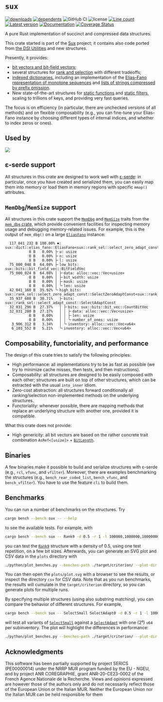 # `sux`

[![downloads](https://img.shields.io/crates/d/sux)](https://crates.io/crates/sux)
[![dependents](https://dependents.info/vigna/sux-rs/badge?id=UGFja2FnZS0zNjgwNjY4NDg2)](https://dependents.info/vigna/sux-rs?id=UGFja2FnZS0zNjgwNjY4NDg2)
![GitHub CI](https://github.com/vigna/sux-rs/actions/workflows/rust.yml/badge.svg)
![license](https://img.shields.io/crates/l/sux)
[![Line count](https://tokei.rs/b1/github/vigna/sux-rs?type=Rust,Python)](https://github.com/vigna/sux-rs)
[![Latest version](https://img.shields.io/crates/v/sux.svg)](https://crates.io/crates/sux)
[![Documentation](https://docs.rs/sux/badge.svg)](https://docs.rs/sux)
[![Coverage Status](https://coveralls.io/repos/github/vigna/sux-rs/badge.svg?branch=main)](https://coveralls.io/github/vigna/sux-rs?branch=main)  

A pure Rust implementation of succinct and compressed data structures.

This crate started is part of the [Sux] project; it contains also code ported
from [the DSI Utilities] and new structures.

Presently, it provides:

- [bit vectors and bit-field vectors];
- several structures for [rank and selection] with different tradeoffs;
- [indexed dictionaries], including an implementation of the [Elias–Fano
  representation of monotone sequences] and [lists of strings compressed by
  prefix omission].
- New state-of-the-art structures for [static functions] and [static filters],
  scaling to trillions of keys, and providing very fast queries.

The focus is on efficiency (in particular, there are unchecked versions of all
methods) and on flexible composability (e.g., you can fine-tune your Elias–Fano
instance by choosing different types of internal indices, and whether to index
zeros or ones).

## Used by

<a href="https://dependents.info/vigna/sux-rs?id=UGFja2FnZS0zNjgwNjY4NDg2">
  <img src="https://dependents.info/vigna/sux-rs/image?id=UGFja2FnZS0zNjgwNjY4NDg2" />
</a>

## ε-serde support

All structures in this crate are designed to work well with [ε-serde]: in
particular, once you have created and serialized them, you can easily map them
into memory or load them in memory regions with specific `mmap()` attributes.

## `MemDbg`/`MemSize` support

All structures in this crate support the [`MemDbg`] and [`MemSize`] traits from
the [`mem_dbg` crate], which provide convenient facilities for inspecting memory
usage and debugging memory-related issues. For example, this is the output of
`mem_dbg()` on a large [`EliasFano`] instance:

```text
  117_041_232 B 100.00% ⏺: sux::dict::elias_fano::EliasFano<sux::rank_sel::select_zero_adapt_const::SelectZeroAdaptConst<sux::rank_sel::select_adapt_const::SelectAdaptConst>>
           8 B   0.00% ├╴u: usize
           8 B   0.00% ├╴n: usize
           8 B   0.00% ├╴l: usize
  75_000_048 B  64.08% ├╴low_bits: sux::bits::bit_field_vec::BitFieldVec
  75_000_024 B  64.08% │ ├╴data: alloc::vec::Vec<usize>
           8 B   0.00% │ ├╴bit_width: usize
           8 B   0.00% │ ├╴mask: usize
           8 B   0.00% │ ╰╴len: usize
  42_041_160 B  35.92% ╰╴high_bits: sux::rank_sel::select_zero_adapt_const::SelectZeroAdaptConst<sux::rank_sel::select_adapt_const::SelectAdaptConst>
  35_937_608 B  30.71%   ├╴bits: sux::rank_sel::select_adapt_const::SelectAdaptConst
  32_031_296 B  27.37%   │ ├╴bits: sux::bits::bit_vec::CountBitVec
  32_031_280 B  27.37%   │ │ ├╴data: alloc::vec::Vec<usize>
           8 B   0.00%   │ │ ├╴len: usize
           8 B   0.00%   │ │ ╰╴number_of_ones: usize
   3_906_312 B   3.34%   │ ╰╴inventory: alloc::vec::Vec<u64>
   6_103_552 B   5.21%   ╰╴inventory: alloc::vec::Vec<u64>
```

## Composability, functoriality, and performance

The design of this crate tries to satisfy the following principles:

- High performance: all implementations try to be as fast as possible (we
  try to minimize cache misses, then tests, and then instructions).
- Composability: all structures are designed to be easily composed with each
  other; structures are built on top of other structures, which
  can be extracted with the usual `into_inner` idiom.
- Zero-cost abstraction: all structures forward conditionally all
  ranking/selection non-implemented methods on the underlying structures.
- Functoriality: whenever possible, there are mapping methods that replace an
  underlying structure with another one, provided it is compatible.

What this crate does not provide:

- High genericity: all bit vectors are based on the rather concrete trait combination
  `AsRef<[usize]>` + [`BitLength`].

## Binaries

A few binaries make it possible to build and serialize structures with ε-serde
(e.g., `rcl`, `vfunc`, and `vfilter`). Moreover, there are examples benchmarking
the structures (e.g., `bench_rear_coded_list`, `bench_vfunc`, and
`bench_vfilter`). You have to use the feature `cli` to build them.

## Benchmarks

You can run a number of benchmarks on the structures. Try

```bash
cargo bench --bench sux -- --help
```

to see the available tests. For example, with

```bash
cargo bench --bench sux -- Rank9 -d 0.5 -r 1 -l 100000,1000000,10000000
```

you can test the [`Rank9`] structure with a density of 0.5, using one test
repetition, on a few bit sizes. Afterwards, you can generate an SVG plot and CSV
data in the `plots` directory with

```bash
./python/plot_benches.py --benches-path ./target/criterion/ --plot-dir plots
```

You can then open the `plots/plot.svg` with a browser to see the results, or
inspect the directory `csv` for CSV data. Note that as you run benchmarks, the
results will cumulate in the `target/criterion` directory, so you can generate
plots for multiple runs.

By specifying multiple structures (using also substring matching), you can
compare the behavior of different structures. For example,
  
```bash
cargo bench --bench sux -- SelectSmall SelectAdapt0 -d 0.5 -r 1 -l 100000,1000000,10000000
```

will test all variants of [`SelectSmall`] against a [`SelectAdapt`] with one (2⁰)
`u64` per subinventory. The plot will highlight the differences in performance:

```bash
./python/plot_benches.py --benches-path ./target/criterion/ --plot-dir plots
```

## Acknowledgments

This software has been partially supported by project SERICS (PE00000014) under
the NRRP MUR program funded by the EU - NGEU, and by project ANR COREGRAPHIE,
grant ANR-20-CE23-0002 of the French Agence Nationale de la Recherche. Views and
opinions expressed are however those of the authors only and do not necessarily
reflect those of the European Union or the Italian MUR. Neither the European
Union nor the Italian MUR can be held responsible for them

[bit vectors and bit-field vectors]: <https://docs.rs/sux/latest/sux/bits/index.html>
[rank and selection]: <https://docs.rs/sux/latest/sux/rank_sel/index.html>
[indexed dictionaries]: <https://docs.rs/sux/latest/sux/traits/indexed_dict/index.html>
[`EliasFano`]: <https://docs.rs/sux/latest/sux/dict/elias_fano/struct.EliasFano.html>
[ε-serde]: <https://crates.io/crates/epserde>
[`MemDbg`]: <https://docs.rs/mem_dbg/latest/mem_dbg/trait.MemDbg.html>
[`MemSize`]: <https://docs.rs/mem_dbg/latest/mem_dbg/trait.MemSize.html>
[`mem_dbg` crate]: <https://crates.io/crates/mem_dbg>
[Elias–Fano representation of monotone sequences]: <https://docs.rs/sux/latest/sux/dict/elias_fano/struct.EliasFano.html>
[lists of strings compressed by prefix omission]: <https://docs.rs/sux/latest/sux/dict/rear_coded_list/struct.RearCodedList.html>
[Sux]: <https://sux.di.unimi.it/>
[the DSI Utilities]: <https://dsiutils.di.unimi.it/>
[`BitLength`]: <https://docs.rs/sux/latest/sux/traits/rank_sel/trait.BitLength.html>
[`Rank9`]: <https://docs.rs/sux/latest/sux/rank_sel/struct.Rank9.html>
[`SelectSmall`]: <https://docs.rs/sux/latest/sux/rank_sel/struct.SelectSmall.html>
[`SelectAdapt`]: <https://docs.rs/sux/latest/sux/rank_sel/struct.SelectAdapt.html>
[static functions]: <https://docs.rs/sux/latest/sux/func/vfunc/struct.VFunc.html>
[static filters]: <https://docs.rs/sux/latest/sux/dict/vfilter/struct.VFilter.html>
